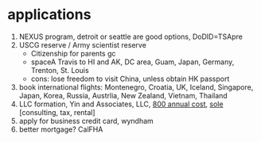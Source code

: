 # applications
1. NEXUS program, detroit or seattle are good options, DoDID=TSApre
2. USCG reserve / Army scientist reserve
   - Citizenship for parents gc
   - spaceA Travis to HI and AK, DC area, Guam, Japan, Germany, Trenton, St. Louis
   - cons: lose freedom to visit China, unless obtain HK passport
4. book international flights: Montenegro, Croatia, UK, Iceland, Singapore, Japan, Korea, Russia, Austrlia, New Zealand, Vietnam, Thailand 
5. LLC formation, Yin and Associates, LLC, [800 annual cost](https://www.collective.com/guides/freelancers-guide-to-costs#:~:text=You%20can%20deduct%20the%20%24800,Statement%20of%20Information%20filing%20fees.), [sole](https://www.collective.com/guides/freelancers-guide-to-costs#:~:text=You%20can%20deduct%20the%20%24800,Statement%20of%20Information%20filing%20fees) [consulting, tax, rental]
6. apply for business credit card, wyndham
7. better mortgage? CalFHA
